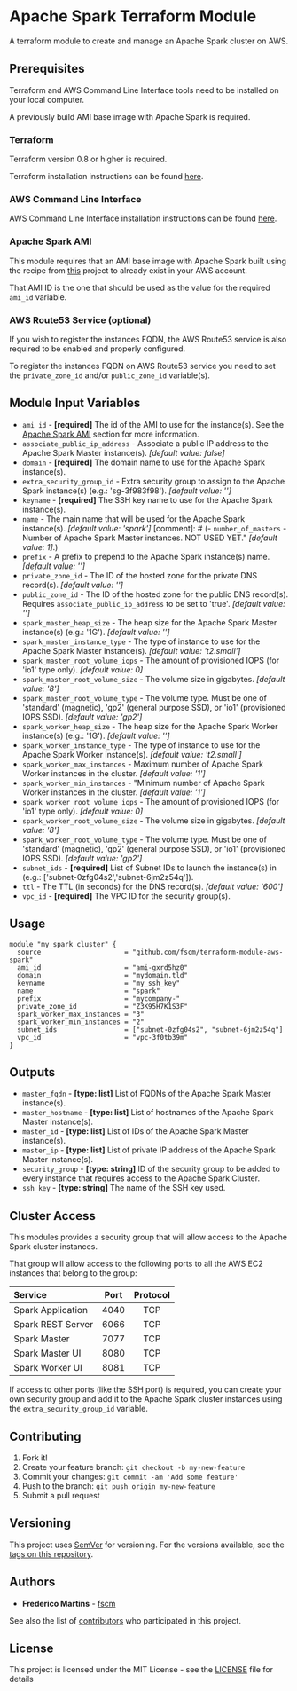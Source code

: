 # Apache Spark Terraform Module

A terraform module to create and manage an Apache Spark cluster on AWS.

## Prerequisites

Terraform and AWS Command Line Interface tools need to be installed on your
local computer.

A previously build AMI base image with Apache Spark is required.

### Terraform

Terraform version 0.8 or higher is required.

Terraform installation instructions can be found
[here](https://www.terraform.io/intro/getting-started/install.html).

### AWS Command Line Interface

AWS Command Line Interface installation instructions can be found [here](http://docs.aws.amazon.com/cli/latest/userguide/installing.html).

### Apache Spark AMI

This module requires that an AMI base image with Apache Spark built using the
recipe from [this](https://github.com/fscm/packer-aws-spark) project to already
exist in your AWS account.

That AMI ID is the one that should be used as the value for the required
`ami_id` variable.

### AWS Route53 Service (optional)

If you wish to register the instances FQDN, the AWS Route53 service is also required to be enabled and properly configured.

To register the instances FQDN on AWS Route53 service you need to set the `private_zone_id` and/or `public_zone_id` variable(s).

## Module Input Variables

- `ami_id` - **[required]** The id of the AMI to use for the instance(s). See the [Apache Spark AMI](#apache-spark-ami) section for more information.
- `associate_public_ip_address` - Associate a public IP address to the Apache Spark Master instance(s). *[default value: false]*
- `domain` - **[required]** The domain name to use for the Apache Spark instance(s).
- `extra_security_group_id` - Extra security group to assign to the Apache Spark instance(s) (e.g.: 'sg-3f983f98'). *[default value: '']*
- `keyname` - **[required]** The SSH key name to use for the Apache Spark instance(s).
- `name` - The main name that will be used for the Apache Spark instance(s). *[default value: 'spark']*
[comment]: # (- `number_of_masters` - Number of Apache Spark Master instances. NOT USED YET." *[default value: 1]*.)
- `prefix` - A prefix to prepend to the Apache Spark instance(s) name. *[default value: '']*
- `private_zone_id` - The ID of the hosted zone for the private DNS record(s). *[default value: '']*
- `public_zone_id` - The ID of the hosted zone for the public DNS record(s). Requires `associate_public_ip_address` to be set to 'true'. *[default value: '']*
- `spark_master_heap_size` - The heap size for the Apache Spark Master instance(s) (e.g.: '1G'). *[default value: '']*
- `spark_master_instance_type` - The type of instance to use for the Apache Spark Master instance(s). *[default value: 't2.small']*
- `spark_master_root_volume_iops` - The amount of provisioned IOPS (for 'io1' type only). *[default value: 0]*
- `spark_master_root_volume_size` - The volume size in gigabytes. *[default value: '8']*
- `spark_master_root_volume_type` - The volume type. Must be one of 'standard' (magnetic), 'gp2' (general purpose SSD), or 'io1' (provisioned IOPS SSD). *[default value: 'gp2']*
- `spark_worker_heap_size` - The heap size for the Apache Spark Worker instance(s) (e.g.: '1G'). *[default value: '']*
- `spark_worker_instance_type` - The type of instance to use for the Apache Spark Worker instance(s). *[default value: 't2.small']*
- `spark_worker_max_instances` - Maximum number of Apache Spark Worker instances in the cluster. *[default value: '1']*
- `spark_worker_min_instances` - "Minimum number of Apache Spark Worker instances in the cluster. *[default value: '1']*
- `spark_worker_root_volume_iops` - The amount of provisioned IOPS (for 'io1' type only). *[default value: 0]*
- `spark_worker_root_volume_size` - The volume size in gigabytes. *[default value: '8']*
- `spark_worker_root_volume_type` - The volume type. Must be one of 'standard' (magnetic), 'gp2' (general purpose SSD), or 'io1' (provisioned IOPS SSD). *[default value: 'gp2']*
- `subnet_ids` - **[required]** List of Subnet IDs to launch the instance(s) in (e.g.: ['subnet-0zfg04s2','subnet-6jm2z54q']).
- `ttl` - The TTL (in seconds) for the DNS record(s). *[default value: '600']*
- `vpc_id` - **[required]** The VPC ID for the security group(s).

## Usage

```hcl
module "my_spark_cluster" {
  source                     = "github.com/fscm/terraform-module-aws-spark"
  ami_id                     = "ami-gxrd5hz0"
  domain                     = "mydomain.tld"
  keyname                    = "my_ssh_key"
  name                       = "spark"
  prefix                     = "mycompany-"
  private_zone_id            = "Z3K95H7K1S3F"
  spark_worker_max_instances = "3"
  spark_worker_min_instances = "2"
  subnet_ids                 = ["subnet-0zfg04s2", "subnet-6jm2z54q"]
  vpc_id                     = "vpc-3f0tb39m"
}
```

## Outputs

- `master_fqdn` - **[type: list]** List of FQDNs of the Apache Spark Master instance(s).
- `master_hostname` - **[type: list]** List of hostnames of the Apache Spark Master instance(s).
- `master_id` - **[type: list]** List of IDs of the Apache Spark Master instance(s).
- `master_ip` - **[type: list]** List of private IP address of the Apache Spark Master instance(s).
- `security_group` - **[type: string]** ID of the security group to be added to every instance that requires access to the Apache Spark Cluster.
- `ssh_key` - **[type: string]** The name of the SSH key used.

## Cluster Access

This modules provides a security group that will allow access to the Apache
Spark cluster instances.

That group will allow access to the following ports to all the AWS EC2
instances that belong to the group:

| Service           | Port   | Protocol |
|:------------------|:------:|:--------:|
| Spark Application | 4040   |    TCP   |
| Spark REST Server | 6066   |    TCP   |
| Spark Master      | 7077   |    TCP   |
| Spark Master UI   | 8080   |    TCP   |
| Spark Worker UI   | 8081   |    TCP   |

If access to other ports (like the SSH port) is required, you can create your
own security group and add it to the Apache Spark cluster instances using the
`extra_security_group_id` variable.

## Contributing

1. Fork it!
2. Create your feature branch: `git checkout -b my-new-feature`
3. Commit your changes: `git commit -am 'Add some feature'`
4. Push to the branch: `git push origin my-new-feature`
5. Submit a pull request

## Versioning

This project uses [SemVer](http://semver.org/) for versioning. For the versions
available, see the [tags on this repository](https://github.com/fscm/terraform-module-aws-spark/tags).

## Authors

* **Frederico Martins** - [fscm](https://github.com/fscm)

See also the list of [contributors](https://github.com/fscm/terraform-module-aws-spark/contributors)
who participated in this project.

## License

This project is licensed under the MIT License - see the [LICENSE](LICENSE)
file for details
